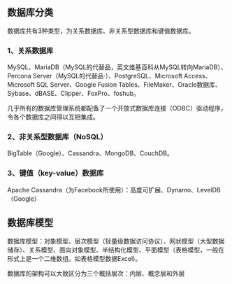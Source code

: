 ## 数据库分类

数据库共有3种类型，为关系数据库、非关系型数据库和键值数据库。

### 1、关系数据库

MySQL、MariaDB（MySQL的代替品，英文维基百科从MySQL转向MariaDB）、Percona Server（MySQL的代替品·）、PostgreSQL、Microsoft Access、Microsoft SQL Server、Google Fusion Tables、FileMaker、Oracle数据库、Sybase、dBASE、Clipper、FoxPro、foshub。

几乎所有的数据库管理系统都配备了一个开放式数据库连接（ODBC）驱动程序，令各个数据库之间得以互相集成。

### 2、非关系型数据库（NoSQL）

BigTable（Google）、Cassandra、MongoDB、CouchDB。

### 3、键值（key-value）数据库

Apache Cassandra（为Facebook所使用）：高度可扩展、Dynamo、LevelDB（Google）



## 数据库模型

数据库模型：对象模型、层次模型（轻量级数据访问协议）、网状模型（大型数据储存）、关系模型、面向对象模型、半结构化模型、平面模型（表格模型，一般在形式上是一个二维数组。如表格模型数据Excel)。

数据库的架构可以大致区分为三个概括层次：内层、概念层和外层